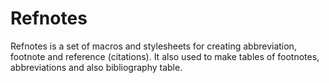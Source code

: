 # Refnotes
Refnotes is a set of macros and stylesheets for creating abbreviation, footnote and reference (citations). It also used to make tables of footnotes, abbreviations and also bibliography table.
